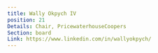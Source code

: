 ```yaml
---
title: Wally Okpych IV
position: 21
Details: Chair, PricewaterhouseCoopers
Section: board
Link: https://www.linkedin.com/in/wallyokpych/
---
```


